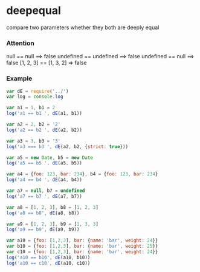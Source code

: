# deepequal
compare two parameters whether they both are deeply equal

### Attention
null == null  ==> false
undefined == undefined ==> false
undefined == null ==> false
[1, 2, 3] == [1, 3, 2] => false

### Example
``` js
var dE = require('../')
var log = console.log

var a1 = 1, b1 = 2
log('a1 == b1 ', dE(a1, b1))

var a2 = 2, b2 = '2'
log('a2 == b2 ', dE(a2, b2))

var a3 = 3, b3 = '3'
log('a3 === b3 ', dE(a2, b2, {strict: true}))

var a5 = new Date, b5 = new Date
log('a5 == b5 ', dE(a5, b5))

var a4 = {foo: 123, bar: 234}, b4 = {foo: 123, bar: 234}
log('a4 == b4 ', dE(a4, b4))

var a7 = null, b7 = undefined
log('a7 == b7 ', dE(a7, b7))

var a8 = [1, 2, 3], b8 = [1, 2, 3]
log('a8 == b8', dE(a8, b8))

var a9 = [1, 2, 3], b9 = [1, 3, 3]
log('a9 == b9', dE(a9, b9))

var a10 = {foo: [1,2,3], bar: {name: 'bar', weight: 24}}
var b10 = {foo: [1,2,3], bar: {name: 'bar', weight: 25}}
var c10 = {foo: [1,2,3], bar: {name: 'bar', weight: 24}}
log('a10 == b10', dE(a10, b10))
log('a10 == c10', dE(a10, c10))

```
